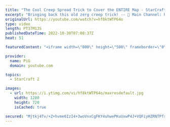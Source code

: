 ```yaml
---
title: "The Cool Creep Spread Trick to Cover the ENTIRE Map - StarCraft 2"
excerpt: "Bringing back this old zerg creep trick! -- 🐷 Main Channel: https://www.youtube.com/user/PiGstarcraft 🐷 Second Channel for Learning StarCraft 2: https://www.youtube.com/c/PiGRandom -- 🐷 Watch live at https://www.twitch.tv/x5_pig 🐷 Support PiG: https://www.patreon.com/PiGSC2 🐷 PiG’s Discord: https://discord.gg/SkhbzCM"
originalUrl: https://youtube.com/watch?v=hf8ktWTP64o
type: video
length: PT37M13S
publishedDateTime: 2022-10-30T07:08:37Z
heat: 51

featuredContent: "<iframe width=\"800\" height=\"500\" frameborder=\"0\" src=\"https://www.youtube.com/embed/hf8ktWTP64o\" allow=\"accelerometer; autoplay; encrypted-media; gyroscope; picture-in-picture\" allowfullscreen></iframe>"

provider:
  name: PiG
  domain: youtube.com

topics:
  - StarCraft 2

images:
  - url: https://i.ytimg.com/vi/hf8ktWTP64o/maxresdefault.jpg
    width: 1280
    height: 720
    isCached: true

secured: "Mjtkj4Tv/+Z+hvme6IzI4+3woVnxCgFKY4uhwePKuUxwP4J+VQFiyHZRNTPfssk3I/TDGUhT2WWc2MKSnSOC/oDHm5T6hbq3xDnTDFE4SMBvLEAyWhaSjo55Kq0XoQxuTIPAwRMs0za/4L0LMsr3PDrexguwdfDrn0KkrjaF0ZE2KBaXjdGVlBgQ0HXjLjsSTME7eeENCd6MmdvDP9u97GDy+Z+bzQDbIuDe8ADPkyiUtAGvsv7zZQSA5PpYgtyuM12dG+cdKMlYQtTKBP6zkI9xPhzkEz+l11QDbqWFCk3uDvdh3JPnzCp2YEJ2nAcrwsU/DQtwxqPTfmFzxLPVab2ksqEcaheEuOBc2eS16OGTHFDJOJjjBsakQBZSYMXnxUms823cG6AA9Vx7bmQc235sULM9PBW0ksF/1tvTGms=;2Kqcxdd8JSNTIJ2r09m3rg=="
---
```


